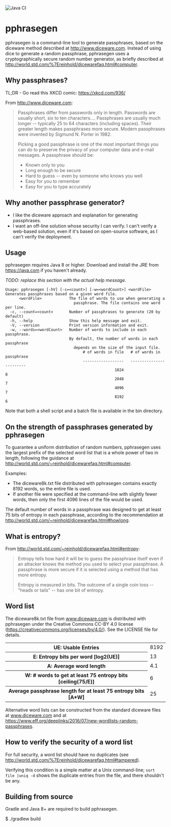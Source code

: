 ![Java CI](https://github.com/jwcranford/pphrasegen/workflows/Java%20CI/badge.svg?branch=master)

# pphrasegen

pphrasegen is a command-line tool to generate passphrases, based on the 
diceware method described at http://www.diceware.com.  Instead of using 
dice to generate a random passphrase, pphrasegen uses
a cryptographically secure random number generator, as briefly described
at http://world.std.com/%7Ereinhold/dicewarefaq.html#computer.


## Why passphrases?

TL;DR - Go read this XKCD comic: https://xkcd.com/936/

From http://www.diceware.com:

> Passphrases differ from passwords only in length. Passwords are
  usually short, six to ten characters.... Passphrases are usually
  much longer -- typically 25 to 64 characters (including
  spaces). Their greater length makes passphrases more secure. Modern
  passphrases were invented by Sigmund N. Porter in 1982.
>
> Picking a good passphrase is one of the most important things you
  can do to preserve the privacy of your computer data and e-mail
  messages. A passphrase should be:
>
> - Known only to you
> - Long enough to be secure
> - Hard to guess -- even by someone who knows you well
> - Easy for you to remember
> - Easy for you to type accurately


## Why another passphrase generator?

- I like the diceware approach and explanation for generating passphrases.
- I want an off-line solution whose security I can verify.  I can't verify a
web-based solution, even if it's based on open-source software, as I can't 
verify the deployment.


## Usage

pphrasegen requires Java 8 or higher. Download and install the JRE from
https://java.com if you haven't already.

_TODO: replace this section with the actual help message._
```
Usage: pphrasegen [-hV] [-c=<count>] [-w=<wordCount>] <wordFile>
Generates passphrases based on a given word file.
      <wordFile>            The file of words to use when generating a
                              passphrase. The file contains one word per line.
  -c, --count=<count>       Number of passphrases to generate (20 by default)
  -h, --help                Show this help message and exit.
  -V, --version             Print version information and exit.
  -w, --words=<wordCount>   Number of words to include in each passphrase.
                            By default, the number of words in each passphrase
                              depends on the size of the input file.
                                  # of words in file   # of words in passphrase
                                  ------------------   ------------------------
                                                1024                          8
                                                2048                          7
                                                4096                          7
                                                8192                          6
```

Note that both a shell script and a batch file is available in the bin
directory.


## On the strength of passphrases generated by pphrasegen

To guarantee a uniform distribution of random numbers, pphrasegen uses the 
largest prefix of the selected word list that is a whole power of two in 
length, following the guidance at 
http://world.std.com/~reinhold/dicewarefaq.html#computer.

Examples:
* The diceware8k.txt file distributed with pphrasegen contains exactly 8192 
  words, so the entire file is used.
* If another file were specified at the command-line with slightly fewer words,
  then only the first 4096 lines of the file would be used. 

The default number of words in a passphrase was designed to get at least
75 bits of entropy in each passphrase, according to the recommendation 
at http://world.std.com/~reinhold/dicewarefaq.html#howlong.


## What is entropy?

From http://world.std.com/~reinhold/dicewarefaq.html#entropy:

> Entropy tells how hard it will be to guess the passphrase itself even 
  if an attacker knows the method you used to select your passphrase. A 
  passphrase is more secure if it is selected using a method that has 
  more entropy.
>
> Entropy is measured in bits. The outcome of a single coin toss -- 
  "heads or tails" -- has one bit of entropy.


## Word list

The diceware8k.txt file from www.diceware.com is distributed with pphrasegen
under the Creative Commons CC-BY 4.0 license 
(https://creativecommons.org/licenses/by/4.0/). See the LICENSE file for details.

<table>
<tr>
    <th>UE: Usable Entries</th>                     <td>8192</td>
</tr><tr>
    <th>E: Entropy bits per word [log2(UE)]</th>    <td>13</td>
</tr><tr>
    <th>A: Average word length</th>                 <td>4.1</td>
</tr><tr>
    <th>W: # words to get at least 75 entropy bits [ceiling(75/E)]</th> <td>6</td>
</tr><tr>
    <th>Average passphrase length for at least 75 entropy bits [A*W]</th>   <td>25</td>
</tr>
</table>

Alternative word lists can be constructed from the standard diceware
files at www.diceware.com and at  
https://www.eff.org/deeplinks/2016/07/new-wordlists-random-passphrases.


## How to verify the security of a word list

For full security, a word list should have no duplicates 
(see http://world.std.com/%7Ereinhold/dicewarefaq.html#tampered).

Verifying this condition is a simple matter at a Unix command-line; 
`sort file |uniq -d` shows the duplicate entries from the file, and there 
shouldn't be any.


## Building from source

Gradle and Java 8+ are required to build pphrasegen.

$ ./gradlew build
